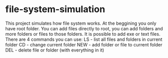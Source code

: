 # file-system-simulation
This project simulates how file system works. At the beggining you only have root folder. You can add files directly to root, you can add folders and more folders or files to those folders. It is possible to add exe or text files. There are 4 commands you can use:
LS - list all files and folders in current folder
CD - change current folder
NEW - add folder or file to current folder
DEL - delete file or folder (with everything in it)

